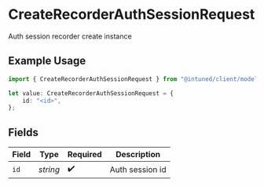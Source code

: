 # CreateRecorderAuthSessionRequest

Auth session recorder create instance

## Example Usage

```typescript
import { CreateRecorderAuthSessionRequest } from "@intuned/client/models/components";

let value: CreateRecorderAuthSessionRequest = {
    id: "<id>",
};
```

## Fields

| Field              | Type               | Required           | Description        |
| ------------------ | ------------------ | ------------------ | ------------------ |
| `id`               | *string*           | :heavy_check_mark: | Auth session id    |
